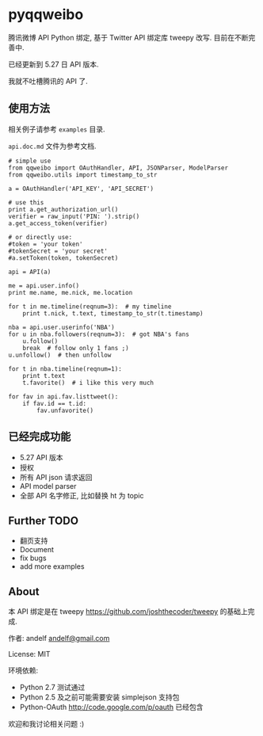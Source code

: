 pyqqweibo
=========

腾讯微博 API Python 绑定, 基于 Twitter API 绑定库 tweepy 改写. 目前在不断完善中.

已经更新到 5.27 日 API 版本.

我就不吐槽腾讯的 API 了.

使用方法
--------

相关例子请参考 `examples` 目录.

`api.doc.md` 文件为参考文档.

	# simple use
	from qqweibo import OAuthHandler, API, JSONParser, ModelParser
	from qqweibo.utils import timestamp_to_str

	a = OAuthHandler('API_KEY', 'API_SECRET')

	# use this
	print a.get_authorization_url()
	verifier = raw_input('PIN: ').strip()
	a.get_access_token(verifier)

	# or directly use:
	#token = 'your token'
	#tokenSecret = 'your secret'
	#a.setToken(token, tokenSecret)

	api = API(a)

	me = api.user.info()
	print me.name, me.nick, me.location

	for t in me.timeline(reqnum=3):  # my timeline
		print t.nick, t.text, timestamp_to_str(t.timestamp)

	nba = api.user.userinfo('NBA')
	for u in nba.followers(reqnum=3):  # got NBA's fans
		u.follow()
		break  # follow only 1 fans ;)
	u.unfollow()  # then unfollow

	for t in nba.timeline(reqnum=1):
		print t.text
		t.favorite()  # i like this very much

	for fav in api.fav.listtweet():
		if fav.id == t.id:
			fav.unfavorite()


已经完成功能
------------

* 5.27 API 版本
* 授权
* 所有 API json 请求返回
* API model parser
* 全部 API 名字修正, 比如替换 ht 为 topic

Further TODO
------------

* 翻页支持
* Document
* fix bugs
* add more examples

About
-----

本 API 绑定是在 tweepy <https://github.com/joshthecoder/tweepy> 的基础上完成.

作者: andelf <andelf@gmail.com>

License: MIT

环境依赖:
* Python 2.7 测试通过
* Python 2.5 及之前可能需要安装 simplejson 支持包
* Python-OAuth <http://code.google.com/p/oauth> 已经包含

欢迎和我讨论相关问题 :)

